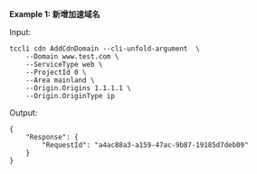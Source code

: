 **Example 1: 新增加速域名**



Input: 

```
tccli cdn AddCdnDomain --cli-unfold-argument  \
    --Domain www.test.com \
    --ServiceType web \
    --ProjectId 0 \
    --Area mainland \
    --Origin.Origins 1.1.1.1 \
    --Origin.OriginType ip
```

Output: 
```
{
    "Response": {
        "RequestId": "a4ac88a3-a159-47ac-9b87-19185d7deb09"
    }
}
```

